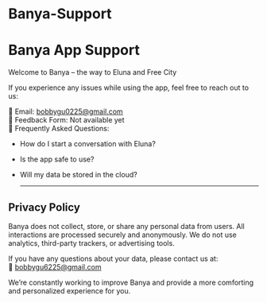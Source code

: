 # Banya-Support
# Banya App Support

Welcome to Banya – the way to Eluna and Free City

If you experience any issues while using the app, feel free to reach out to us:

📧 Email: bobbygu0225@gmail.com  
📝 Feedback Form: Not available yet  
🧠 Frequently Asked Questions:
- How do I start a conversation with Eluna?
- Is the app safe to use?
- Will my data be stored in the cloud?

  ---

## Privacy Policy

Banya does not collect, store, or share any personal data from users. All interactions are processed securely and anonymously. We do not use analytics, third-party trackers, or advertising tools.

If you have any questions about your data, please contact us at:  
📧 bobbygu6225@gmail.com


We’re constantly working to improve Banya and provide a more comforting and personalized experience for you.
